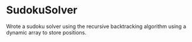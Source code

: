 # SudokuSolver
Wrote a sudoku solver using the recursive backtracking algorithm using a dynamic array to store positions.

